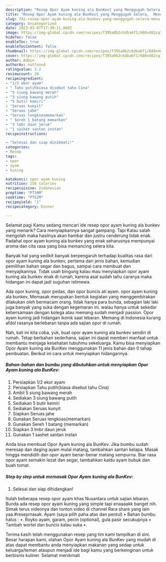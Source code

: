 ```yaml
---
description: "Resep Opor Ayam kuning ala BunKev{ yang Menggugah Selera,  Menu Buat lebaran"
title: "Resep Opor Ayam kuning ala BunKev{ yang Menggugah Selera,  Menu Buat lebaran"
slug: 742-resep-opor-ayam-kuning-ala-bunkev-yang-menggugah-selera-menu-buat-lebaran
category: Uncategorized
date: 2023-03-07T17:39:11.860Z
image: https://img-global.cpcdn.com/recipes/f395a0b2c6dba6f1/680x482cq70/opor-ayam-kuning-ala-bunkev-foto-resep-utama.jpg
hideToc: false
enableToc: true
enableTocContent: false
thumbnail: https://img-global.cpcdn.com/recipes/f395a0b2c6dba6f1/680x482cq70/opor-ayam-kuning-ala-bunkev-foto-resep-utama.jpg
cover: https://img-global.cpcdn.com/recipes/f395a0b2c6dba6f1/680x482cq70/opor-ayam-kuning-ala-bunkev-foto-resep-utama.jpg
author: Admin
authorAv: notfound
ratingvalue: 3.2
reviewcount: 20
recipeingredient:
- "1/2 ekor ayam"
- " Tahu putihbiasa disebut tahu Cina"
- "5 siung bawang merah"
- "3 siung bawang putih"
- "5 butir kemiri"
- "Seruas kunyit"
- "Seruas jahe"
- "Seruas lengkoasmemarkan"
- " Sereh 1 batang memarkan"
- "3 lmbr daun jeruk"
- "1 sashet santan instan"
recipeinstructions:

- "Selesai dan siap dinikmati!"
categories:
- Resep
tags:
- opor
- ayam
- kuning

katakunci: opor ayam kuning 
nutrition: 258 calories
recipecuisine: Indonesian
preptime: "PT39M"
cooktime: "PT52M"
recipeyield: "1"
recipecategory: Dinner

---
```



Selamat pagi Kamu sedang mencari ide resep opor ayam kuning ala bunkev yang menarik? Cara menyiapkannya sangat gampang. Tapi Kalau salah mengolah maka hasilnya akan hambar dan justru cenderung tidak enak. Padahal opor ayam kuning ala bunkev yang enak seharusnya mempunyai aroma dan cita rasa yang bisa memancing selera kita.


Banyak hal yang sedikit banyak berpengaruh terhadap kualitas rasa dari opor ayam kuning ala bunkev, pertama dari jenis bahan, kemudian pemilihan bahan segar dan bagus, sampai cara membuat dan menyajikannya. Tidak usah bingung kalau mau menyiapkan opor ayam kuning ala bunkev enak di rumah, karena asal sudah tahu caranya maka hidangan ini dapat jadi suguhan istimewa.

Ada opor kuning, opor pedas, dan opor buncis ati ayam. opor ayam kuning ala bunkev, Memasak merupakan bentuk kegiatan yang menggembirakan dilakukan oleh bermacam orang. tidak hanya para bunda, sebagian laki laki juga banyak yang suka dengan kegemaran ini. walau hanya untuk sekedar kebersamaan dengan kolega atau memang sudah menjadi passion. Opor ayam kuning jadi hidangan ikonik saat lebaran. Memang di Indonesia kurang afdol rasanya berlebaran tanpa ada sajian opor di rumah.


Nah, kali ini kita coba, yuk, buat opor ayam kuning ala bunkev sendiri di rumah. Tetap berbahan sederhana, sajian ini dapat memberi manfaat untuk membantu menjaga kesehatan tubuhmu sekeluarga. Kamu bisa menyiapkan Opor Ayam kuning ala BunKev menggunakan 11 jenis bahan dan 0 tahap pembuatan. Berikut ini cara untuk menyiapkan hidangannya.

<!--inarticleads1-->

##### Bahan-bahan dan bumbu yang dibutuhkan untuk menyiapkan Opor Ayam kuning ala BunKev:

1. Persiapkan 1/2 ekor ayam
1. Persiapkan  Tahu putih(biasa disebut tahu Cina)
1. Ambil 5 siung bawang merah
1. Sediakan 3 siung bawang putih
1. Sediakan 5 butir kemiri
1. Sediakan Seruas kunyit
1. Siapkan Seruas jahe
1. Gunakan Seruas lengkoas(memarkan)
1. Gunakan  Sereh 1 batang (memarkan)
1. Siapkan 3 lmbr daun jeruk
1. Gunakan 1 sashet santan instan


Anda bisa membuat Opor Ayam kuning ala BunKev. Jika bumbu sudah meresap dan daging ayam mulai matang, tambahkan santan kelapa. Masak hingga mendidih dan opor ayam benar-benar matang sempurna. Biar rasa opor ayam semakin lezat dan segar, tambahkan kaldu ayam bubuk dan buah tomat. 

<!--inarticleads2-->

##### Step by step untuk memasak Opor Ayam kuning ala BunKev:


1. Selesai dan siap dihidangkan!

Itulah beberapa resep opor ayam khas Nusantara untuk sajian lebaran. Bunda ada resep opor ayam kuning yang simple tapi enaaaakk banget nih. Simak terus videonya dan tonton video di channel Rara share yang lain yaa.#resepmasak. Ayam (saya pilih paha atas dan pentul) • Bahan bumbu halus : •. Royko ayam, garam, pecin (optional), gula pasir secukupnya • Tambah wortel dan buncis kalau suka •. 

Terima kasih telah menggunakan resep yang tim kami tampilkan di sini. Besar harapan kami, olahan Opor Ayam kuning ala BunKev yang mudah di atas dapat membantu anda menyiapkan makanan yang sedap untuk keluarga/teman ataupun menjadi ide bagi kamu yang berkeinginan untuk berbisnis kuliner. Selamat menikmati
